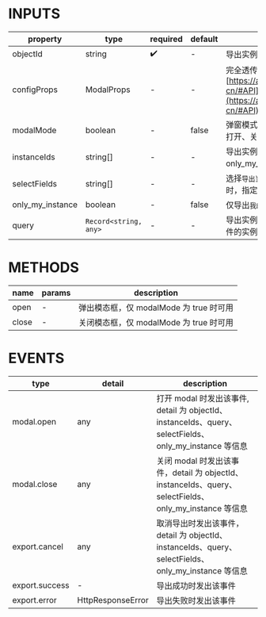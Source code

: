 [//]: # "business-bricks/cmdb-instances/cmdb-instances-export.ts"

# INPUTS

| property         | type                  | required | default | description                                                                                                                     |
| ---------------- | --------------------- | -------- | ------- | ------------------------------------------------------------------------------------------------------------------------------- |
| objectId         | string                | ✔️       | -       | 导出实例的模型 Id                                                                                                               |
| configProps      | ModalProps            | -        | -       | 完全透传给 antd 的 Modal 属性，详见：[https://ant.design/components/modal-cn/#API](https://ant.design/components/modal-cn/#API) |
| modalMode        | boolean               | -        | false   | 弹窗模式，需要调用 open、close 方法来打开、关闭模态框                                                                           |
| instanceIds      | string[]              | -        | -       | 导出实例的 instanceId 列表，会覆盖 only_my_instance 和 query                                                                    |
| selectFields     | string[]              | -        | -       | 选择`导出当前显示列`时，指定导出字段（列）                                                                                      |
| only_my_instance | boolean               | -        | false   | 仅导出`我的实例`                                                                                                                |
| query            | `Record<string, any>` | -        | -       | 导出实例的查询条件, 只会导出符合查询条件的实例                                                                                  |

# METHODS

| name  | params | description                             |
| ----- | ------ | --------------------------------------- |
| open  | -      | 弹出模态框，仅 modalMode 为 true 时可用 |
| close | -      | 关闭模态框，仅 modalMode 为 true 时可用 |

# EVENTS

| type           | detail            | description                                                                                            |
| -------------- | ----------------- | ------------------------------------------------------------------------------------------------------ |
| modal.open     | any               | 打开 modal 时发出该事件, detail 为 objectId、instanceIds、query、selectFields、only_my_instance 等信息 |
| modal.close    | any               | 关闭 modal 时发出该事件，detail 为 objectId、instanceIds、query、selectFields、only_my_instance 等信息 |
| export.cancel  | any               | 取消导出时发出该事件，detail 为 objectId、instanceIds、query、selectFields、only_my_instance 等信息    |
| export.success | -                 | 导出成功时发出该事件                                                                                   |
| export.error   | HttpResponseError | 导出失败时发出该事件                                                                                   |
